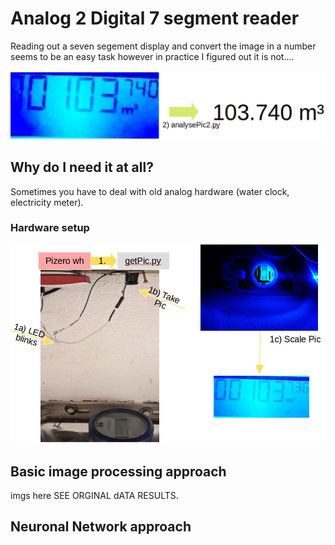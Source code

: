 # Analog 2 Digital 7 segment reader
Reading out a seven segement display and convert the image in a number
seems to be an easy task however in practice I figured out it is not....

<img src="doc/1.png" alt="imgTOtext"/>

## Why do I need it at all?
Sometimes you have to deal with old analog hardware (water clock, electricity meter).

### Hardware setup

<img src="doc/2.png" alt="imgTOtext" />

## Basic image processing approach
imgs here SEE ORGINAL dATA RESULTS.

## Neuronal Network approach
